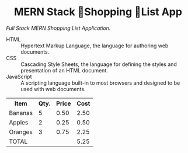 <h1 align="center">MERN Stack 🛒Shopping 📝List App</h1>
<i>Full Stack MERN Shopping List Application.</i>

<dl>
 <dt>HTML</dt>
  <dd>Hypertext Markup Language, the language for authoring web documents.</dd>
 <dt>CSS</dt>
  <dd>Cascading Style Sheets, the language for defining the styles and presentation of an HTML document.</dd>
 <dt> JavaScript</dt>
  <dd>A scripting language built-in to most browsers and designed to be used with web documents.</dd>
</dl>

<table>
  <colgroup>
    <col span="3">
    <col class="total">
  </colgroup>
  <tr>
    <th>Item</th>
    <th>Qty.</th>
    <th>Price</th>
    <th>Cost</th>
  </tr>
  <tr>
  <tr>
    <td>Bananas</td>
    <td>5</td>
    <td>0.50</td>
    <td>2.50</td>
  </tr>
  <tr>
    <td>Apples</td>
    <td>2</td>
    <td>0.25</td>
    <td>0.50</td>
  </tr>
  <tr>
    <td>Oranges</td>
    <td>3</td>
    <td>0.75</td>
    <td>2.25</td>
  </tr>
  <tr>
    <td colspan="3">TOTAL</td>
    <td>5.25</td>
  </tr>
</table>

